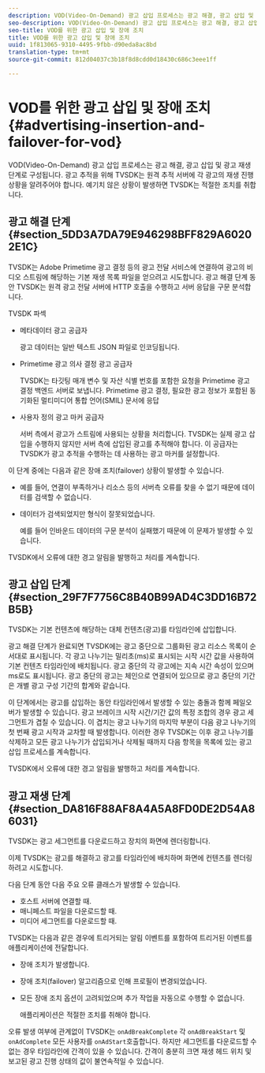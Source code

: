 ```yaml
---
description: VOD(Video-On-Demand) 광고 삽입 프로세스는 광고 해결, 광고 삽입 및 광고 재생 단계로 구성됩니다. 광고 추적을 위해 TVSDK는 원격 추적 서버에 각 광고의 재생 진행 상황을 알려주어야 합니다. 예기치 않은 상황이 발생하면 TVSDK는 적절한 조치를 취합니다.
seo-description: VOD(Video-On-Demand) 광고 삽입 프로세스는 광고 해결, 광고 삽입 및 광고 재생 단계로 구성됩니다. 광고 추적을 위해 TVSDK는 원격 추적 서버에 각 광고의 재생 진행 상황을 알려주어야 합니다. 예기치 않은 상황이 발생하면 TVSDK는 적절한 조치를 취합니다.
seo-title: VOD를 위한 광고 삽입 및 장애 조치
title: VOD를 위한 광고 삽입 및 장애 조치
uuid: 1f813065-9310-4495-9fbb-d90eda8ac8bd
translation-type: tm+mt
source-git-commit: 812d04037c3b18f8d8cdd0d18430c686c3eee1ff

---
```



# VOD를 위한 광고 삽입 및 장애 조치 {#advertising-insertion-and-failover-for-vod}

VOD(Video-On-Demand) 광고 삽입 프로세스는 광고 해결, 광고 삽입 및 광고 재생 단계로 구성됩니다. 광고 추적을 위해 TVSDK는 원격 추적 서버에 각 광고의 재생 진행 상황을 알려주어야 합니다. 예기치 않은 상황이 발생하면 TVSDK는 적절한 조치를 취합니다.

## 광고 해결 단계 {#section_5DD3A7DA79E946298BFF829A60202E1C}

TVSDK는 Adobe Primetime 광고 결정 등의 광고 전달 서비스에 연결하여 광고의 비디오 스트림에 해당하는 기본 재생 목록 파일을 얻으려고 시도합니다. 광고 해결 단계 동안 TVSDK는 원격 광고 전달 서버에 HTTP 호출을 수행하고 서버 응답을 구문 분석합니다.

TVSDK 파섹

* 메타데이터 광고 공급자

   광고 데이터는 일반 텍스트 JSON 파일로 인코딩됩니다.
* Primetime 광고 의사 결정 광고 공급자

   TVSDK는 타깃팅 매개 변수 및 자산 식별 번호를 포함한 요청을 Primetime 광고 결정 백엔드 서버로 보냅니다. Primetime 광고 결정, 필요한 광고 정보가 포함된 동기화된 멀티미디어 통합 언어(SMIL) 문서에 응답
* 사용자 정의 광고 마커 공급자

   서버 측에서 광고가 스트림에 사용되는 상황을 처리합니다. TVSDK는 실제 광고 삽입을 수행하지 않지만 서버 측에 삽입된 광고를 추적해야 합니다. 이 공급자는 TVSDK가 광고 추적을 수행하는 데 사용하는 광고 마커를 설정합니다.

이 단계 중에는 다음과 같은 장애 조치(failover) 상황이 발생할 수 있습니다.

* 예를 들어, 연결이 부족하거나 리소스 등의 서버측 오류를 찾을 수 없기 때문에 데이터를 검색할 수 없습니다.
* 데이터가 검색되었지만 형식이 잘못되었습니다.

   예를 들어 인바운드 데이터의 구문 분석이 실패했기 때문에 이 문제가 발생할 수 있습니다.

TVSDK에서 오류에 대한 경고 알림을 발행하고 처리를 계속합니다.

## 광고 삽입 단계 {#section_29F7F7756C8B40B99AD4C3DD16B72B5B}

TVSDK는 기본 컨텐츠에 해당하는 대체 컨텐츠(광고)를 타임라인에 삽입합니다.

광고 해결 단계가 완료되면 TVSDK에는 광고 중단으로 그룹화된 광고 리소스 목록이 순서대로 표시됩니다. 각 광고 나누기는 밀리초(ms)로 표시되는 시작 시간 값을 사용하여 기본 컨텐츠 타임라인에 배치됩니다. 광고 중단의 각 광고에는 지속 시간 속성이 있으며 ms로도 표시됩니다. 광고 중단의 광고는 체인으로 연결되어 있으므로 광고 중단의 기간은 개별 광고 구성 기간의 합계와 같습니다.

이 단계에서는 광고를 삽입하는 동안 타임라인에서 발생할 수 있는 충돌과 함께 페일오버가 발생할 수 있습니다. 광고 브레이크 시작 시간/기간 값의 특정 조합의 경우 광고 세그먼트가 겹칠 수 있습니다. 이 겹치는 광고 나누기의 마지막 부분이 다음 광고 나누기의 첫 번째 광고 시작과 교차할 때 발생합니다. 이러한 경우 TVSDK는 이후 광고 나누기를 삭제하고 모든 광고 나누기가 삽입되거나 삭제될 때까지 다음 항목을 목록에 있는 광고 삽입 프로세스를 계속합니다.

TVSDK에서 오류에 대한 경고 알림을 발행하고 처리를 계속합니다.

## 광고 재생 단계 {#section_DA816F88AF8A4A5A8FD0DE2D54A86031}

TVSDK는 광고 세그먼트를 다운로드하고 장치의 화면에 렌더링합니다.

이제 TVSDK는 광고를 해결하고 광고를 타임라인에 배치하며 화면에 컨텐츠를 렌더링하려고 시도합니다.

다음 단계 동안 다음 주요 오류 클래스가 발생할 수 있습니다.

* 호스트 서버에 연결할 때.
* 매니페스트 파일을 다운로드할 때.
* 미디어 세그먼트를 다운로드할 때.

TVSDK는 다음과 같은 경우에 트리거되는 알림 이벤트를 포함하여 트리거된 이벤트를 애플리케이션에 전달합니다.

* 장애 조치가 발생합니다.
* 장애 조치(failover) 알고리즘으로 인해 프로필이 변경되었습니다.
* 모든 장애 조치 옵션이 고려되었으며 추가 작업을 자동으로 수행할 수 없습니다.

   애플리케이션은 적절한 조치를 취해야 합니다.

오류 발생 여부에 관계없이 TVSDK는 `onAdBreakComplete` 각 `onAdBreakStart` 및 `onAdComplete` 모든 사용자를 `onAdStart`호출합니다. 하지만 세그먼트를 다운로드할 수 없는 경우 타임라인에 간격이 있을 수 있습니다. 간격이 충분히 크면 재생 헤드 위치 및 보고된 광고 진행 상태의 값이 불연속적일 수 있습니다.
